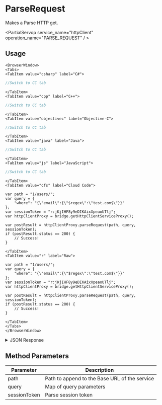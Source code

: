 # ParseRequest

Makes a Parse HTTP get.

<PartialServop service_name="httpClient" operation_name="PARSE_REQUEST" / >

## Usage

```mdx-code-block
<BrowserWindow>
<Tabs>
<TabItem value="csharp" label="C#">
```

```csharp
//Switch to CC tab
```

```mdx-code-block
</TabItem>
<TabItem value="cpp" label="C++">
```

```cpp
//Switch to CC tab
```

```mdx-code-block
</TabItem>
<TabItem value="objectivec" label="Objective-C">
```

```objectivec
//Switch to CC tab
```

```mdx-code-block
</TabItem>
<TabItem value="java" label="Java">
```

```java
//Switch to CC tab
```

```mdx-code-block
</TabItem>
<TabItem value="js" label="JavaScript">
```

```javascript
//Switch to CC tab
```

```mdx-code-block
</TabItem>
<TabItem value="cfs" label="Cloud Code">
```

```cfscript
var path = "1/users/";
var query = {
    "where": "{\"email\":{\"$regex\":\"test.com$\"}}"
};
var sessionToken = "r:jKjIHF8y9eDIKAixXpeaoUTlj";
var httpClientProxy = bridge.getHttpClientServiceProxy();

var postResult = httpClientProxy.parseRequest(path, query, sessionToken);
if (postResult.status == 200) {
    // Success!
}
```

```mdx-code-block
</TabItem>
<TabItem value="r" label="Raw">
```

```cfscript
var path = "1/users/";
var query = {
    "where": "{\"email\":{\"$regex\":\"test.com$\"}}"
};
var sessionToken = "r:jKjIHF8y9eDIKAixXpeaoUTlj";
var httpClientProxy = bridge.getHttpClientServiceProxy();

var postResult = httpClientProxy.parseRequest(path, query, sessionToken);
if (postResult.status == 200) {
    // Success!
}
```

```mdx-code-block
</TabItem>
</Tabs>
</BrowserWindow>
```

<details>
<summary>JSON Response</summary>

```json
{
    "status": 200,
    "data": {
        "statusCode": 200,
        "json": {
            "key": "value"
        }
    }
}
```
</details>

## Method Parameters
Parameter | Description
--------- | -----------
path | Path to append to the Base URL of the service
query | Map of query parameters
sessionToken | Parse session token


